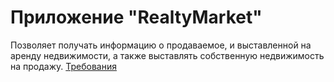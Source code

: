 # Приложение "RealtyMarket"
Позволяет получать информацию о продаваемое, и выставленной на аренду недвижимости, а также выставлять собственную недвижимость на продажу. [Требования](https://github.com/Tonitruc/Realty-Market/blob/master/Requirements/SRC.md)
